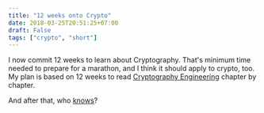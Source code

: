 ```yaml
---
title: "12 weeks onto Crypto"
date: 2018-03-25T20:51:25+07:00
draft: False
tags: ["crypto", "short"]
---
```


I now commit 12 weeks to learn about Cryptography. That's minimum time needed to
prepare for a marathon, and I think it should apply to crypto, too. My plan is
based on 12 weeks to read [Cryptography Engineering][1] chapter by chapter.

And after that, who [knows][2]?


[1]: https://www.amazon.com/exec/obidos/ASIN/0470474246/counterpane/
[2]: https://www.amazon.com/Mastering-Bitcoin-Programming-Open-Blockchain/dp/1491954388/
